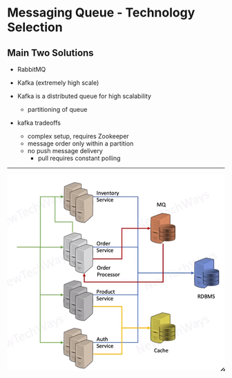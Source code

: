# Messaging Queue - Technology Selection

## Main Two Solutions
- RabbitMQ
- Kafka (extremely high scale)


- Kafka is a distributed queue for high scalability 
  - partitioning of queue
- kafka tradeoffs
  - complex setup, requires Zookeeper
  - message order only within a partition
  - no push message delivery
    - pull requires constant polling
---
![Alt text](image-1.png)